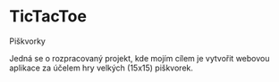 # TicTacToe
 Piškvorky

Jedná se o rozpracovaný projekt, kde mojím cílem je vytvořit webovou aplikace za účelem hry velkých (15x15) piškvorek.
